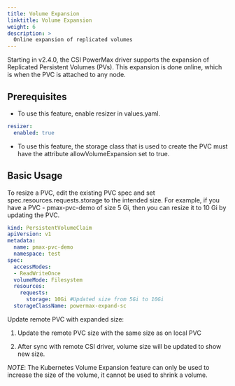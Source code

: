 ```yaml
---
title: Volume Expansion
linktitle: Volume Expansion
weight: 6
description: >
  Online expansion of replicated volumes
---
```


Starting in v2.4.0, the CSI PowerMax driver supports the expansion of Replicated Persistent Volumes (PVs). This expansion is done online, which is when the PVC is attached to any node.

## Prerequisites
- To use this feature, enable resizer in values.yaml.
```yaml
resizer:
  enabled: true
```
- To use this feature, the storage class that is used to create the PVC must have the attribute allowVolumeExpansion set to true.

## Basic Usage

To resize a PVC, edit the existing PVC spec and set spec.resources.requests.storage to the intended size. For example, if you have a PVC - pmax-pvc-demo of size 5 Gi, then you can resize it to 10 Gi by updating the PVC.

```yaml
kind: PersistentVolumeClaim
apiVersion: v1
metadata:
  name: pmax-pvc-demo
  namespace: test
spec:
  accessModes:
  - ReadWriteOnce
  volumeMode: Filesystem
  resources:
    requests:
      storage: 10Gi #Updated size from 5Gi to 10Gi
  storageClassName: powermax-expand-sc
```
Update remote PVC with expanded size:

1. Update the remote PVC size with the same size as on local PVC

2. After sync with remote CSI driver, volume size will be updated to show new size. 

*NOTE*: The Kubernetes Volume Expansion feature can only be used to increase the size of the volume, it cannot be used to shrink a volume.

